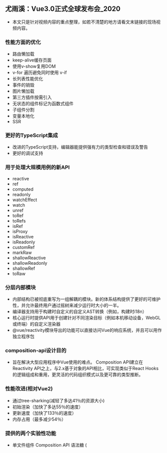 ## 尤雨溪：Vue3.0正式全球发布会_2020

- 本文只是针对视频内容的重点整理，如若不清楚的地方请看文末链接的现场视频内容。

### 性能方面的优化
- 路由懒加载
- keep-alive缓存页面
- 使用v-show复用DOM
- v-for 遍历避免同时使用 v-if
- 长列表性能优化
- 事件的销毁
- 图片懒加载
- 第三方插件按需引入
- 无状态的组件标记为函数式组件
- 子组件分割
- 变量本地化
- SSR

### 更好的TypeScript集成
- 改进的TypeScript支持，编辑器能提供强有力的类型检查和错误及警告
- 更好的调试支持

### 用于处理大规模用例的新API
- reactive
- ref
- computed
- readonly
- watchEffect
- watch
- unref
- toRef
- toRefs
- isRef
- isProxy
- isReactive
- isReadonly
- customRef
- markRaw
- shallowReactive
- shallowReadonly
- shallowRef
- toRaw

### 分层内部模块
- 内部结构已被彻底重写为一组解耦的模块。新的体系结构提供了更好的可维护性，并允许最终用户通过摇树来减少运行时大小的一半。
- 编译器支持用于构建时自定义的自定义AST转换（例如，构建时i18n）
- 核心运行时提供API用于创建针对不同渲染目标（例如本机移动设备，WebGL或终端）的自定义渲染器
- @vue/reactivity模块导出的功能可以直接访问Vue的响应系统，并且可以用作独立程序包

### composition-api设计目的
- 旨在解决大型应用程序中Vue使用的难点。 Composition API建立在Reactivity API之上，与2.x基于对象的API相比，可实现类似于React Hooks的逻辑组成和重用，更灵活的代码组织模式以及更可靠的类型推断。

### 性能改进(相对Vue2)
- 通过tree-sharking(减轻了多达41％的资源大小)
- 初始渲染（加快了多达55％的速度）
- 更新速度（加快了133％的速度）
- 内存占用（最多减少54％）

### 提供的两个实验性功能
- 单文件组件 Composition API 语法糖 (<script setup>)
- 单文件组件状态驱动的 CSS 变量 (<style vars>)

### 相关资料
- [https://github.com/vuejs/vue-next](https://github.com/vuejs/vue-next)
- [https://v3.cn.vuejs.org/guide/migration/introduction.html#%E6%A6%82%E8%A7%88](https://v3.cn.vuejs.org/guide/migration/introduction.html#%E6%A6%82%E8%A7%88)
- [http://www.yyyweb.com/5391.html](http://www.yyyweb.com/5391.html)
- [尤雨溪：Vue3.0正式全球发布会视频](https://www.bilibili.com/video/BV1iA411J7cA/)
- [https://www.vuemastery.com/courses-path/vue3](https://www.vuemastery.com/courses-path/vue3)